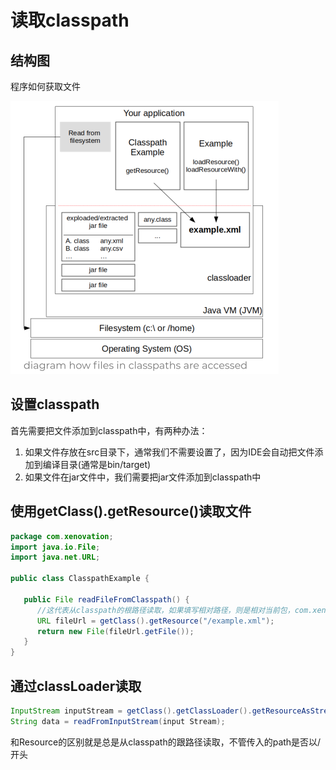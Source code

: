 # 读取classpath

## 结构图

程序如何获取文件

<img src="从classpath中读取文件.assets/image-20200611225049352.png" alt="image-20200611225049352" style="zoom:50%;" />

## 设置classpath

首先需要把文件添加到classpath中，有两种办法： 

1. 如果文件存放在src目录下，通常我们不需要设置了，因为IDE会自动把文件添加到编译目录(通常是bin/target)
2. 如果文件在jar文件中，我们需要把jar文件添加到classpath中

## 使用getClass().getResource()读取文件

```java
package com.xenovation;
import java.io.File;
import java.net.URL;

public class ClasspathExample {

   public File readFileFromClasspath() {
      //这代表从classpath的根路径读取，如果填写相对路径，则是相对当前包，com.xenovation
      URL fileUrl = getClass().getResource("/example.xml");
      return new File(fileUrl.getFile());
   }
}
```



## 通过classLoader读取

```java
InputStream inputStream = getClass().getClassLoader().getResourceAsStream("example.xml");
String data = readFromInputStream(input Stream);
```

和Resource的区别就是总是从classpath的跟路径读取，不管传入的path是否以/开头


